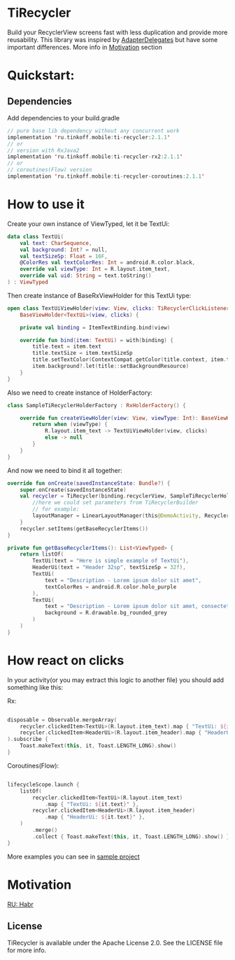 # TiRecycler

Build your RecyclerView screens fast with less duplication and provide more reusability. This
library was inspired by [AdapterDelegates](https://github.com/sockeqwe/AdapterDelegates) but have
some important differences. More info in [Motivation](#motivation) section

# Quickstart:

## Dependencies

Add dependencies to your build.gradle

```kotlin
// pure base lib dependency without any concurrent work
implementation 'ru.tinkoff.mobile:ti-recycler:2.1.1'
// or 
// version with RxJava2 
implementation 'ru.tinkoff.mobile:ti-recycler-rx2:2.1.1'
// or
// coroutines(Flow) version
implementation 'ru.tinkoff.mobile:ti-recycler-coroutines:2.1.1'
```

# How to use it

Create your own instance of ViewTyped, let it be TextUi:

```kotlin
data class TextUi(
    val text: CharSequence,
    val background: Int? = null,
    val textSizeSp: Float = 16F,
    @ColorRes val textColorRes: Int = android.R.color.black,
    override val viewType: Int = R.layout.item_text,
    override val uid: String = text.toString()
) : ViewTyped
```

Then create instance of BaseRxViewHolder for this TextUi type:

```kotlin
open class TextUiViewHolder(view: View, clicks: TiRecyclerClickListener) :
    BaseViewHolder<TextUi>(view, clicks) {

    private val binding = ItemTextBinding.bind(view)

    override fun bind(item: TextUi) = with(binding) {
        title.text = item.text
        title.textSize = item.textSizeSp
        title.setTextColor(ContextCompat.getColor(title.context, item.textColorRes))
        item.background?.let(title::setBackgroundResource)
    }
}
```

Also we need to create instance of HolderFactory:

```kotlin
class SampleTiRecyclerHolderFactory : RxHolderFactory() {

    override fun createViewHolder(view: View, viewType: Int): BaseViewHolder<*>? {
        return when (viewType) {
            R.layout.item_text -> TextUiViewHolder(view, clicks)
            else -> null
        }
    }
}
```

And now we need to bind it all together:

```kotlin
override fun onCreate(savedInstanceState: Bundle?) {
    super.onCreate(savedInstanceState)
    val recycler = TiRecycler(binding.recyclerView, SampleTiRecyclerHolderFactory()) {
        //here we could set parameters from TiRecyclerBuilder
        // for example:
        layoutManager = LinearLayoutManager(this@DemoActivity, RecyclerView.HORIZONTAL, false)
    }
    recycler.setItems(getBaseRecyclerItems())
}

private fun getBaseRecyclerItems(): List<ViewTyped> {
    return listOf(
        TextUi(text = "Here is simple example of TextUi"),
        HeaderUi(text = "Header 32sp", textSizeSp = 32f),
        TextUi(
            text = "Description - Lorem ipsum dolor sit amet",
            textColorRes = android.R.color.holo_purple
        ),
        TextUi(
            text = "Description - Lorem ipsum dolor sit amet, consectetur adipiscing elit",
            background = R.drawable.bg_rounded_grey
        )
    )
}
```

# How react on clicks

In your activity(or you may extract this logic to another file) you should add something like this:

Rx:

```kotlin

disposable = Observable.mergeArray(
    recycler.clickedItem<TextUi>(R.layout.item_text).map { "TextUi: ${it.text}" },
    recycler.clickedItem<HeaderUi>(R.layout.item_header).map { "HeaderUi: ${it.text}" },
).subscribe {
    Toast.makeText(this, it, Toast.LENGTH_LONG).show()
}
```

Coroutines(Flow):

```kotlin

lifecycleScope.launch {
    listOf(
        recycler.clickedItem<TextUi>(R.layout.item_text)
            .map { "TextUi: ${it.text}" },
        recycler.clickedItem<HeaderUi>(R.layout.item_header)
            .map { "HeaderUi: ${it.text}" },
    )
        .merge()
        .collect { Toast.makeText(this, it, Toast.LENGTH_LONG).show() }
}
```

More examples you can see
in [sample project](sample/src/main/java/ru/tinkoff/mobile/tech/tirecycler)

# Motivation

[RU: Habr](https://habr.com/ru/company/tinkoff/blog/665930/)

## License

TiRecycler is available under the Apache License 2.0. See the LICENSE file for more info.
